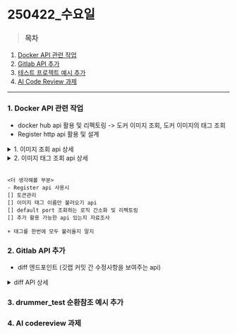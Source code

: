 # 250422_수요일
> ### 목차
1. [Docker API 관련 작업](#docker-api-관련-작업)
2. [Gitlab API 추가](#gitlab-api-추가)
3. [테스트 프로젝트 예시 추가](#3-drummer_test-순환참조-예시-추가)
4. [AI Code Review 과제](#4-ai-codereview-과제)

---
### 1. Docker API 관련 작업
- docker hub api 활용 및 리펙토링 -> 도커 이미지 조회, 도커 이미지의 태그 조회
- Register http api 활용 및 설계 

<details>
<summary>1. 이미지 조회 api 상세</summary>

```json
GET /api/docker/images
Parameters : query_검색어, page, pageSize
- 공식 이미지만 보여주도록 필터링

<res>
{
  "success": true,
  "message": "string",
  "data": {
    "count": 0,
    "next": "string",
    "previous": "string",
    "image": [
      {
        "repo_name": "string",
        "short_description": "string",
        "star_count": 0,
        "pull_count": 0,
        "repo_owner": "string",
        "is_automated": true,
        "is_official": true
      }
    ]
  }
}
```

</details>

<details>
<summary> 2. 이미지 태그 조회 api 상세 </summary>

```json
GET /api/docker/images/{namespace}/{image}/tags
Parameters : namespace, image, page, pageSize

<res>
{
  "success": true,
  "message": "string",
  "data": {
    "count": 0,
    "next": "string",
    "previous": "string",
    "results": [
      {
        "creator": 0,
        "id": 0,
        "images": [
          {
            "architecture": "string",
            "features": "string",
            "variant": "string",
            "digest": "string",
            "os": "string",
            "size": 0,
            "status": "string",
            "os_features": "string",
            "os_version": "string",
            "last_pulled": "string",
            "last_pushed": "string"
          }
        ],
        "name": "string",
        "repository": 0,
        "v2": true,
        "digest": "string",
        "last_updated": "string",
        "last_updater": 0,
        "last_updater_username": "string",
        "full_size": 0,
        "tag_status": "string",
        "tag_last_pulled": "string",
        "tag_last_pushed": "string",
        "media_type": "string",
        "content_type": "string"
      }
    ]
  }
}
```
</details>
<br>


```
<더 생각해볼 부분>
- Register api 사용시
[] 토큰관리
[] 이미지 태그 이름만 불러오기 api
[] default port 조회하는 로직 간소화 및 리펙토링
[] 추가 활용 가능한 api 있는지 자료조사

+ 태그를 한번에 모두 불러올지 말지
```

### 2. Gitlab API 추가
- diff 엔드포인트 (깃랩 커밋 간 수정사항을 보여주는 api)

<details>
<summary> diff API 상세 </summary>

```json
GET /api/gitlab/diff
Parameters : projectId, from, to, Authorization

<res>
{
  "success": true,
  "message": "string",
  "data": {
    "commit": {
      "id": "string",
      "short_id": "string",
      "title": "string",
      "author_name": "string",
      "author_email": "string",
      "created_at": "2025-04-22T15:33:41.172Z",
      "parent_ids": [
        "string"
      ],
      "message": "string",
      "authored_date": "2025-04-22T15:33:41.172Z",
      "committer_name": "string",
      "committer_email": "string",
      "committed_date": "2025-04-22T15:33:41.172Z",
      "web_url": "string"
    },
    "commits": [
      {
        "id": "string",
        "short_id": "string",
        "title": "string",
        "author_name": "string",
        "author_email": "string",
        "created_at": "2025-04-22T15:33:41.172Z",
        "parent_ids": [
          "string"
        ],
        "message": "string",
        "authored_date": "2025-04-22T15:33:41.172Z",
        "committer_name": "string",
        "committer_email": "string",
        "committed_date": "2025-04-22T15:33:41.172Z",
        "web_url": "string"
      }
    ],
    "diffs": [
      {
        "diff": "string",
        "old_path": "string",
        "new_path": "string",
        "a_mode": "string",
        "b_mode": "string",
        "new_file": true,
        "renamed_file": true,
        "deleted_file": true
      }
    ],
    "compare_timeout": true,
    "compare_same_ref": true,
    "web_url": "string"
  }
}
```

</details>

### 3. drummer_test 순환참조 예시 추가

### 4. AI codereview 과제
